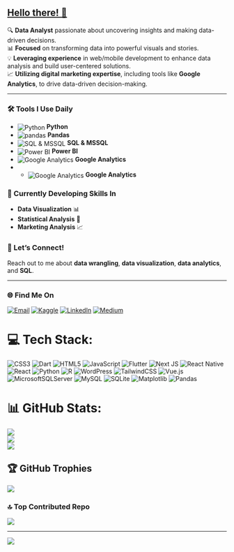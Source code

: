 ## [Hello there! 👋](https://youtu.be/rEq1Z0bjdwc?si=dCOx4KC_Hg8f-O34&t=6)  

🔍 **Data Analyst** passionate about uncovering insights and making data-driven decisions.  
📊 **Focused** on transforming data into powerful visuals and stories.  
💡 **Leveraging experience** in web/mobile development to enhance data analysis and build user-centered solutions.  
📈 **Utilizing digital marketing expertise**, including tools like **Google Analytics**, to drive data-driven decision-making.

---

### 🛠️ Tools I Use Daily
- <img src="https://img.icons8.com/color/30/000000/python--v1.png" alt="Python" style="vertical-align:middle;"/> **Python**
- <img src="https://img.icons8.com/color/30/000000/pandas.png" alt="pandas" style="vertical-align:middle;"/> **Pandas**
- <img src="https://img.icons8.com/color/30/000000/sql.png" alt="SQL & MSSQL" style="vertical-align:middle;"/> **SQL & MSSQL**
- <img src="https://img.icons8.com/color/30/000000/power-bi.png" alt="Power BI" style="vertical-align:middle;"/> **Power BI**
- <img src="https://img.icons8.com/color/30/000000/google-analytics.png" alt="Google Analytics" style="vertical-align:middle;"/> **Google Analytics**
- - <img src="https://img.icons8.com/color/30/000000/elasticsearch.png" alt="Google Analytics" style="vertical-align:middle;"/> **Google Analytics**


### 🌱 Currently Developing Skills In
- **Data Visualization** 📊
- **Statistical Analysis** 📐
- **Marketing Analysis** 📈

### 💬 Let’s Connect!
Reach out to me about **data wrangling**, **data visualization**, **data analytics**, and **SQL**.

---

### 🌐 Find Me On

[![Email](https://img.shields.io/badge/Email-D14836?style=flat-square&logo=gmail&logoColor=white)](mailto:ahmett.karadas@icloud.com)
[![Kaggle](https://img.shields.io/badge/Kaggle-20BEFF?style=flat-square&logo=kaggle&logoColor=white)](https://www.kaggle.com/fehu94)
[![LinkedIn](https://img.shields.io/badge/LinkedIn-0077B5?style=flat-square&logo=linkedin&logoColor=white)](https://www.linkedin.com/in/ahmetkaradas/)
[![Medium](https://img.shields.io/badge/Medium-12100E?style=flat-square&logo=medium&logoColor=white)](https://medium.com/@ahmettkara94)

# 💻 Tech Stack:
![CSS3](https://img.shields.io/badge/css3-%231572B6.svg?style=for-the-badge&logo=css3&logoColor=white) ![Dart](https://img.shields.io/badge/dart-%230175C2.svg?style=for-the-badge&logo=dart&logoColor=white) ![HTML5](https://img.shields.io/badge/html5-%23E34F26.svg?style=for-the-badge&logo=html5&logoColor=white) ![JavaScript](https://img.shields.io/badge/javascript-%23323330.svg?style=for-the-badge&logo=javascript&logoColor=%23F7DF1E) ![Flutter](https://img.shields.io/badge/Flutter-%2302569B.svg?style=for-the-badge&logo=Flutter&logoColor=white) ![Next JS](https://img.shields.io/badge/Next-black?style=for-the-badge&logo=next.js&logoColor=white) ![React Native](https://img.shields.io/badge/react_native-%2320232a.svg?style=for-the-badge&logo=react&logoColor=%2361DAFB) ![React](https://img.shields.io/badge/react-%2320232a.svg?style=for-the-badge&logo=react&logoColor=%2361DAFB) ![Python](https://img.shields.io/badge/python-3670A0?style=for-the-badge&logo=python&logoColor=ffdd54) ![R](https://img.shields.io/badge/r-%23276DC3.svg?style=for-the-badge&logo=r&logoColor=white) ![WordPress](https://img.shields.io/badge/WordPress-%23117AC9.svg?style=for-the-badge&logo=WordPress&logoColor=white) ![TailwindCSS](https://img.shields.io/badge/tailwindcss-%2338B2AC.svg?style=for-the-badge&logo=tailwind-css&logoColor=white) ![Vue.js](https://img.shields.io/badge/vue.js-%2335495e.svg?style=for-the-badge&logo=vuedotjs&logoColor=%234FC08D) ![MicrosoftSQLServer](https://img.shields.io/badge/Microsoft%20SQL%20Server-CC2927?style=for-the-badge&logo=microsoft%20sql%20server&logoColor=white) ![MySQL](https://img.shields.io/badge/mysql-4479A1.svg?style=for-the-badge&logo=mysql&logoColor=white) ![SQLite](https://img.shields.io/badge/sqlite-%2307405e.svg?style=for-the-badge&logo=sqlite&logoColor=white) ![Matplotlib](https://img.shields.io/badge/Matplotlib-%23ffffff.svg?style=for-the-badge&logo=Matplotlib&logoColor=black) ![Pandas](https://img.shields.io/badge/pandas-%23150458.svg?style=for-the-badge&logo=pandas&logoColor=white)
# 📊 GitHub Stats:
![](https://github-readme-stats.vercel.app/api?username=fehu-zone&theme=midnight-purple&hide_border=false&include_all_commits=true&count_private=true)<br/>
![](https://github-readme-streak-stats.herokuapp.com/?user=fehu-zone&theme=midnight-purple&hide_border=false)<br/>
![](https://github-readme-stats.vercel.app/api/top-langs/?username=fehu-zone&theme=midnight-purple&hide_border=false&include_all_commits=true&count_private=true&layout=compact)

## 🏆 GitHub Trophies
![](https://github-profile-trophy.vercel.app/?username=fehu-zone&theme=radical&no-frame=false&no-bg=true&margin-w=3)

### 🔝 Top Contributed Repo
![](https://github-contributor-stats.vercel.app/api?username=fehu-zone&limit=5&theme=midnight-purple&combine_all_yearly_contributions=true)

---
[![](https://visitcount.itsvg.in/api?id=fehu-zone&icon=0&color=0)](https://visitcount.itsvg.in)

<!-- Proudly created with GPRM ( https://gprm.itsvg.in ) -->
